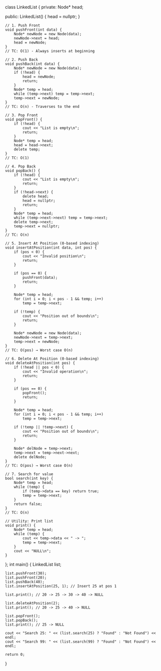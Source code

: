 class LinkedList {
private:
    Node* head;

public:
    LinkedList() {
        head = nullptr;
    }

    // 1. Push Front
    void pushFront(int data) {
        Node* newNode = new Node(data);
        newNode->next = head;
        head = newNode;
    }
    // TC: O(1) - Always inserts at beginning

    // 2. Push Back
    void pushBack(int data) {
        Node* newNode = new Node(data);
        if (!head) {
            head = newNode;
            return;
        }
        Node* temp = head;
        while (temp->next) temp = temp->next;
        temp->next = newNode;
    }
    // TC: O(n) - Traverses to the end

    // 3. Pop Front
    void popFront() {
        if (!head) {
            cout << "List is empty\n";
            return;
        }
        Node* temp = head;
        head = head->next;
        delete temp;
    }
    // TC: O(1)

    // 4. Pop Back
    void popBack() {
        if (!head) {
            cout << "List is empty\n";
            return;
        }
        if (!head->next) {
            delete head;
            head = nullptr;
            return;
        }
        Node* temp = head;
        while (temp->next->next) temp = temp->next;
        delete temp->next;
        temp->next = nullptr;
    }
    // TC: O(n)

    // 5. Insert At Position (0-based indexing)
    void insertAtPosition(int data, int pos) {
        if (pos < 0) {
            cout << "Invalid position\n";
            return;
        }

        if (pos == 0) {
            pushFront(data);
            return;
        }

        Node* temp = head;
        for (int i = 0; i < pos - 1 && temp; i++)
            temp = temp->next;

        if (!temp) {
            cout << "Position out of bounds\n";
            return;
        }

        Node* newNode = new Node(data);
        newNode->next = temp->next;
        temp->next = newNode;
    }
    // TC: O(pos) → Worst case O(n)

    // 6. Delete At Position (0-based indexing)
    void deleteAtPosition(int pos) {
        if (!head || pos < 0) {
            cout << "Invalid operation\n";
            return;
        }

        if (pos == 0) {
            popFront();
            return;
        }

        Node* temp = head;
        for (int i = 0; i < pos - 1 && temp; i++)
            temp = temp->next;

        if (!temp || !temp->next) {
            cout << "Position out of bounds\n";
            return;
        }

        Node* delNode = temp->next;
        temp->next = temp->next->next;
        delete delNode;
    }
    // TC: O(pos) → Worst case O(n)

    // 7. Search for value
    bool search(int key) {
        Node* temp = head;
        while (temp) {
            if (temp->data == key) return true;
            temp = temp->next;
        }
        return false;
    }
    // TC: O(n)

    // Utility: Print list
    void print() {
        Node* temp = head;
        while (temp) {
            cout << temp->data << " -> ";
            temp = temp->next;
        }
        cout << "NULL\n";
    }
};
int main() {
    LinkedList list;

    list.pushFront(30);
    list.pushFront(20);
    list.pushBack(40);
    list.insertAtPosition(25, 1); // Insert 25 at pos 1

    list.print(); // 20 -> 25 -> 30 -> 40 -> NULL

    list.deleteAtPosition(2);
    list.print(); // 20 -> 25 -> 40 -> NULL

    list.popFront();
    list.popBack();
    list.print(); // 25 -> NULL

    cout << "Search 25: " << (list.search(25) ? "Found" : "Not Found") << endl;
    cout << "Search 99: " << (list.search(99) ? "Found" : "Not Found") << endl;

    return 0;
}
